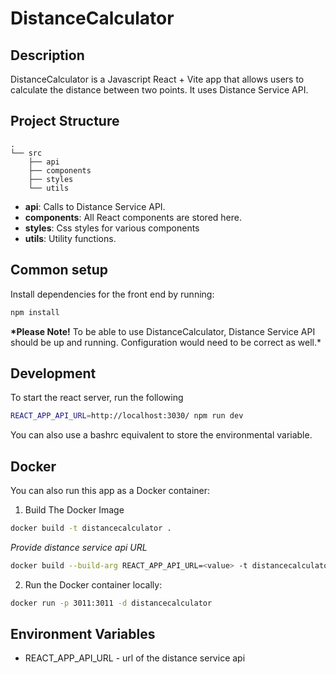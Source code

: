 # DistanceCalculator

## Description
DistanceCalculator is a Javascript React + Vite app that allows users to calculate the distance between two points. It uses Distance Service API.

## Project Structure

```
.
└── src
    ├── api
    ├── components
    ├── styles
    └── utils
```

- **api**: Calls to Distance Service API.
- **components**: All React components are stored here.
- **styles**: Css styles for various components
- **utils**: Utility functions.

## Common setup

Install dependencies for the front end by running:

```bash
npm install
```

**\*Please Note!** To be able to use DistanceCalculator, Distance Service API should be up and running. Configuration would need to be correct as well.\*

## Development

To start the react server, run the following

```bash
REACT_APP_API_URL=http://localhost:3030/ npm run dev
```
You can also use a bashrc equivalent to store the environmental variable.

## Docker

You can also run this app as a Docker container:

1. Build The Docker Image

```bash
docker build -t distancecalculator .
```

_Provide distance service api URL_

```bash
docker build --build-arg REACT_APP_API_URL=<value> -t distancecalculator .
```

2. Run the Docker container locally:

```bash
docker run -p 3011:3011 -d distancecalculator
```

## Environment Variables

- REACT_APP_API_URL - url of the distance service api